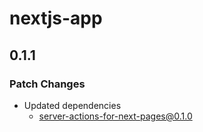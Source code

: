 # nextjs-app

## 0.1.1

### Patch Changes

- Updated dependencies
  - server-actions-for-next-pages@0.1.0

